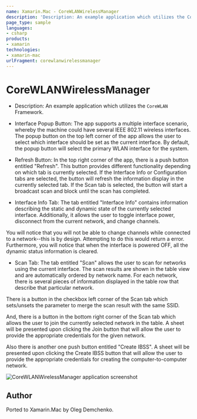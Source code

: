 ```yaml
---
name: Xamarin.Mac - CoreWLANWirelessManager
description: 'Description: An example application which utilizes the CoreWLAN Framework. Interface Popup Button: The app supports a multiple interface scenario,...'
page_type: sample
languages:
- csharp
products:
- xamarin
technologies:
- xamarin-mac
urlFragment: corewlanwirelessmanager
---
```

# CoreWLANWirelessManager

* Description:
An example application which utilizes the `CoreWLAN` Framework.

* Interface Popup Button:
The app supports a multiple interface scenario, whereby the machine could have several IEEE 802.11 wireless interfaces.  The popup button on the top left corner of the app allows the user to select which interface should be set as the current interface.  By default, the popup button will select the primary WLAN interface for the system.

* Refresh Button:
In the top right corner of the app, there is a push button entitled "Refresh".  This button provides different functionality depending on which tab is currently selected.  If the Interface Info or Configuration tabs are selected, the button will refresh the information display in the currently selected tab.  If the Scan tab is selected, the button will start a broadcast scan and block until the scan has completed.

* Interface Info Tab:
The tab entitled "Interface Info" contains information describing the static and dynamic state of the currently selected interface.  Additionally, it allows the user to toggle interface power, disconnect from the current network, and change channels.  

You will notice that you will not be able to change channels while connected to a network--this is by design.  Attempting to do this would return a error. Furthermore, you will notice that when the interface is powered OFF, all the dynamic status information is cleared.

* Scan Tab:
The tab entitled "Scan" allows the user to scan for networks using the current interface.  The scan results are shown in the table view and are automatically ordered by network name.  For each network, there is several pieces of information displayed in the table row that describe that particular network.  

There is a button in the checkbox left corner of the Scan tab which sets/unsets the parameter to merge the scan result with the same SSID.  

And, there is a button in the bottom right corner of the Scan tab which allows the user to join the currently selected network in the table.  A sheet will be presented upon clicking the Join button that will allow the user to provide the appropriate credentials for the given network.

Also there is another one push button entitled "Create IBSS". A sheet will be presented upon clicking the Create IBSS button that will allow the user to provide the appropriate credentials for creating the computer-to-computer network.

![CoreWLANWirelessManager application screenshot](Screenshots/1.png "CoreWLANWirelessManager application screenshot")

## Author

Ported to Xamarin.Mac by Oleg Demchenko.

